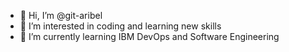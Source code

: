 - 👋 Hi, I’m @git-aribel
- 👀 I’m interested in coding and learning new skills
- 🌱 I’m currently learning IBM DevOps and Software Engineering

<!---
git-aribel/git-aribel is a ✨ special ✨ repository because its `README.md` (this file) appears on your GitHub profile.
You can click the Preview link to take a look at your changes.
--->
